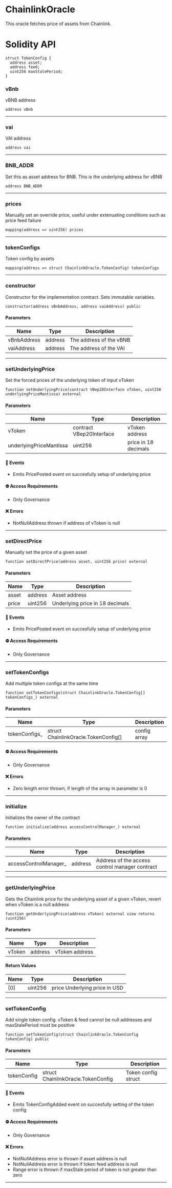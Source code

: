 # ChainlinkOracle
This oracle fetches price of assets from Chainlink.

# Solidity API

```solidity
struct TokenConfig {
  address asset;
  address feed;
  uint256 maxStalePeriod;
}
```

### vBnb

vBNB address

```solidity
address vBnb
```

- - -

### vai

VAI address

```solidity
address vai
```

- - -

### BNB_ADDR

Set this as asset address for BNB. This is the underlying address for vBNB

```solidity
address BNB_ADDR
```

- - -

### prices

Manually set an override price, useful under extenuating conditions such as price feed failure

```solidity
mapping(address => uint256) prices
```

- - -

### tokenConfigs

Token config by assets

```solidity
mapping(address => struct ChainlinkOracle.TokenConfig) tokenConfigs
```

- - -

### constructor

Constructor for the implementation contract. Sets immutable variables.

```solidity
constructor(address vBnbAddress, address vaiAddress) public
```

#### Parameters
| Name | Type | Description |
| ---- | ---- | ----------- |
| vBnbAddress | address | The address of the vBNB |
| vaiAddress | address | The address of the VAI |

- - -

### setUnderlyingPrice

Set the forced prices of the underlying token of input vToken

```solidity
function setUnderlyingPrice(contract VBep20Interface vToken, uint256 underlyingPriceMantissa) external
```

#### Parameters
| Name | Type | Description |
| ---- | ---- | ----------- |
| vToken | contract VBep20Interface | vToken address |
| underlyingPriceMantissa | uint256 | price in 18 decimals |

#### 📅 Events
* Emits PricePosted event on succesfully setup of underlying price

#### ⛔️ Access Requirements
* Only Governance

#### ❌ Errors
* NotNullAddress thrown if address of vToken is null

- - -

### setDirectPrice

Manually set the price of a given asset

```solidity
function setDirectPrice(address asset, uint256 price) external
```

#### Parameters
| Name | Type | Description |
| ---- | ---- | ----------- |
| asset | address | Asset address |
| price | uint256 | Underlying price in 18 decimals |

#### 📅 Events
* Emits PricePosted event on succesfully setup of underlying price

#### ⛔️ Access Requirements
* Only Governance

- - -

### setTokenConfigs

Add multiple token configs at the same time

```solidity
function setTokenConfigs(struct ChainlinkOracle.TokenConfig[] tokenConfigs_) external
```

#### Parameters
| Name | Type | Description |
| ---- | ---- | ----------- |
| tokenConfigs_ | struct ChainlinkOracle.TokenConfig[] | config array |

#### ⛔️ Access Requirements
* Only Governance

#### ❌ Errors
* Zero length error thrown, if length of the array in parameter is 0

- - -

### initialize

Initializes the owner of the contract

```solidity
function initialize(address accessControlManager_) external
```

#### Parameters
| Name | Type | Description |
| ---- | ---- | ----------- |
| accessControlManager_ | address | Address of the access control manager contract |

- - -

### getUnderlyingPrice

Gets the Chainlink price for the underlying asset of a given vToken, revert when vToken is a null address

```solidity
function getUnderlyingPrice(address vToken) external view returns (uint256)
```

#### Parameters
| Name | Type | Description |
| ---- | ---- | ----------- |
| vToken | address | vToken address |

#### Return Values
| Name | Type | Description |
| ---- | ---- | ----------- |
| [0] | uint256 | price Underlying price in USD |

- - -

### setTokenConfig

Add single token config. vToken & feed cannot be null addresses and maxStalePeriod must be positive

```solidity
function setTokenConfig(struct ChainlinkOracle.TokenConfig tokenConfig) public
```

#### Parameters
| Name | Type | Description |
| ---- | ---- | ----------- |
| tokenConfig | struct ChainlinkOracle.TokenConfig | Token config struct |

#### 📅 Events
* Emits TokenConfigAdded event on succesfully setting of the token config

#### ⛔️ Access Requirements
* Only Governance

#### ❌ Errors
* NotNullAddress error is thrown if asset address is null
* NotNullAddress error is thrown if token feed address is null
* Range error is thrown if maxStale period of token is not greater than zero

- - -

